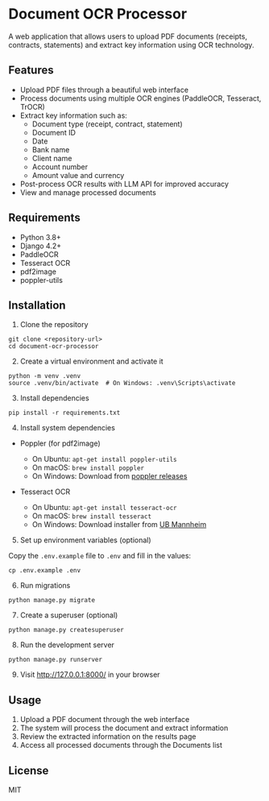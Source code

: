 # Document OCR Processor

A web application that allows users to upload PDF documents (receipts, contracts, statements) and extract key information using OCR technology.

## Features

- Upload PDF files through a beautiful web interface
- Process documents using multiple OCR engines (PaddleOCR, Tesseract, TrOCR)
- Extract key information such as:
  - Document type (receipt, contract, statement)
  - Document ID
  - Date
  - Bank name
  - Client name
  - Account number
  - Amount value and currency
- Post-process OCR results with LLM API for improved accuracy
- View and manage processed documents

## Requirements

- Python 3.8+
- Django 4.2+
- PaddleOCR
- Tesseract OCR
- pdf2image
- poppler-utils

## Installation

1. Clone the repository

```
git clone <repository-url>
cd document-ocr-processor
```

2. Create a virtual environment and activate it

```
python -m venv .venv
source .venv/bin/activate  # On Windows: .venv\Scripts\activate
```

3. Install dependencies

```
pip install -r requirements.txt
```

4. Install system dependencies

- Poppler (for pdf2image)
  - On Ubuntu: `apt-get install poppler-utils`
  - On macOS: `brew install poppler`
  - On Windows: Download from [poppler releases](https://github.com/oschwartz10612/poppler-windows/releases)

- Tesseract OCR
  - On Ubuntu: `apt-get install tesseract-ocr`
  - On macOS: `brew install tesseract`
  - On Windows: Download installer from [UB Mannheim](https://github.com/UB-Mannheim/tesseract/wiki)

5. Set up environment variables (optional)

Copy the `.env.example` file to `.env` and fill in the values:

```
cp .env.example .env
```

6. Run migrations

```
python manage.py migrate
```

7. Create a superuser (optional)

```
python manage.py createsuperuser
```

8. Run the development server

```
python manage.py runserver
```

9. Visit http://127.0.0.1:8000/ in your browser

## Usage

1. Upload a PDF document through the web interface
2. The system will process the document and extract information
3. Review the extracted information on the results page
4. Access all processed documents through the Documents list

## License

MIT
